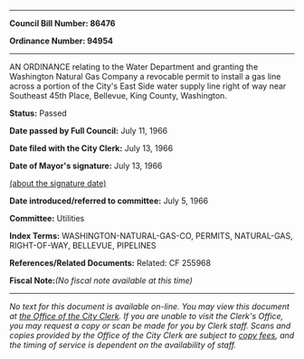 

********

**Council Bill Number: 86476**
   
**Ordinance Number: 94954**
********

 AN ORDINANCE relating to the Water Department and granting the Washington Natural Gas Company a revocable permit to install a gas line across a portion of the City's East Side water supply line right of way near Southeast 45th Place, Bellevue, King County, Washington.

**Status:** Passed
   
**Date passed by Full Council:** July 11, 1966
   
**Date filed with the City Clerk:** July 13, 1966
   
**Date of Mayor's signature:** July 13, 1966
   
[(about the signature date)](/~public/approvaldate.htm)
   
   
   
**Date introduced/referred to committee:** July 5, 1966
   
**Committee:** Utilities
   
   
**Index Terms:** WASHINGTON-NATURAL-GAS-CO, PERMITS, NATURAL-GAS, RIGHT-OF-WAY, BELLEVUE, PIPELINES

**References/Related Documents:** Related: CF 255968

**Fiscal Note:**_(No fiscal note available at this time)_
********

_No text for this document is available on-line. You may view this document at [the Office of the City Clerk](http://www.seattle.gov/leg/clerk/contactUs.htm). If you are unable to visit the Clerk's Office, you may request a copy or scan be made for you by Clerk staff. Scans and copies provided by the Office of the City Clerk are subject to [copy fees](http://clerk.seattle.gov/~public/clerkfees.htm), and the timing of service is dependent on the availability of staff._

